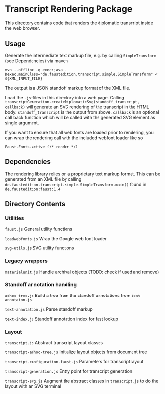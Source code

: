 # Transcript Rendering Package

This directory contains code that renders the diplomatic transcript inside the web browser. 

## Usage

Generate the intermediate text markup file, e.g. by calling `SimpleTransform` (see Dependencies) via maven

    mvn --offline -q exec:java -Dexec.mainClass="de.faustedition.transcript.simple.SimpleTransform" < ${XML_INPUT_FILE}
    
The output is a JSON standoff markup format of the XML file. 

Load the `.js`-files in this directory into a web page. Calling `transcriptGeneration.createDiplomaticSvg(standoff_transcript, callback)`
 will generate an SVG rendering of the transcript in the HTML body. `standoff_transcript` is the output from above. 
 `callback` is an optional call back function which will be called with the generated SVG element as single argument.  

If you want to ensure that all web fonts are loaded prior to rendering, you can wrap the rendering call with the included webfont
 loader like so
 
    Faust.Fonts.active (/* render */)

## Dependencies

The rendering library relies on a proprietary text markup format. This can be generated from an XML file by calling
 `de.faustedition.transcript.simple.SimpleTransform.main()` found in `de.faustedition:faust:1.4`

## Directory Contents

### Utilities

`faust.js` General utility functions

`loadwebfonts.js`  Wrap the Google web font loader

`svg-utils.js` SVG utility functions

### Legacy wrappers


`materialunit.js` Handle archival objects (TODO: check if used and remove)


### Standoff annotation handling 

`adhoc-tree.js` Build a tree from the standoff annotations from `text-annotaion.js`  

`text-annotation.js` Parse standoff markup

`text-index.js` Standoff annotation index for fast lookup

### Layout


`transcript.js` Abstract transcript layout classes

`transcript-adhoc-tree.js` Initialize layout objects from document tree

`transcript-configuration-faust.js` Parameters for transcript layout

`transcript-generation.js` Entry point for transcript generation

`transcript-svg.js` Augment the abstract classes in `transcript.js` to do the layout with an SVG terminal 


